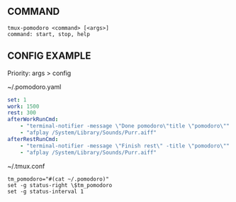 ## COMMAND

```
tmux-pomodoro <command> [<args>]
command: start, stop, help
```

## CONFIG EXAMPLE

Priority: args > config

~/.pomodoro.yaml
```yaml
set: 1
work: 1500
rest: 300
afterWorkRunCmd:
    - "terminal-notifier -message \"Done pomodoro\"title \"pomodoro\""
    - "afplay /System/Library/Sounds/Purr.aiff"
afterRestRunCmd:
    - "terminal-notifier -message \"Finish rest\" -title \"pomodoro\""
    - "afplay /System/Library/Sounds/Purr.aiff"
```

~/.tmux.conf
```
tm_pomodoro="#(cat ~/.pomodoro)"
set -g status-right \$tm_pomodoro
set -g status-interval 1
```
